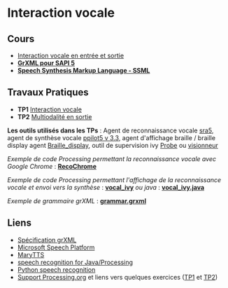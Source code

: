 # Interaction vocale

## Cours
* [Interaction vocale en entrée et sortie](https://github.com/truillet/ups/blob/master/m2ihm/Cours/I_V(IO)_Master_2_8.pdf)
* **[GrXML pour SAPI 5](https://github.com/truillet/upssitech/blob/master/SRI/3A/IHM/TP/GrXML.pdf)**
* **[Speech Synthesis Markup Language - SSML](https://www.w3.org/TR/speech-synthesis11)**


## Travaux Pratiques
* **TP1** [Interaction vocale](https://github.com/truillet/ups/blob/master/m2ihm/TP/TP1_interaction_vocale.pdf)
* **TP2** [Multiodalité en sortie](https://github.com/truillet/ups/blob/master/m2ihm/TP/TP2_multimodalite_sortie.pdf)

**Les outils utilisés dans les TPs** : Agent de reconnaissance vocale [sra5](https://github.com/truillet/upssitech/blob/master/SRI/3A/IHM/TP/Code/sra5.zip), agent de synthèse vocale [ppilot5 v 3.3](https://github.com/truillet/ivy/blob/master/agents/ppilot5_3.3.zip), agent d'affichage braille / braille display agent [Braille_display](https://github.com/truillet/upssitech/blob/master/SRI/3A/IHM/TP/Code/Braille_display.zip), outil de supervision ivy [Probe](https://github.com/truillet/ivy/blob/master/code/Probe.zip) ou [visionneur](https://github.com/truillet/upssitech/blob/master/SRI/3A/IHM/TP/Outils/visionneur_1_2.zip)
 
_Exemple de code Processing permettant la reconnaissance vocale avec Google Chrome_ : **[RecoChrome](https://github.com/truillet/international/blob/master/utt/code/RecoChrome.zip)**

_Exemple de code Processing permettant l'affichage de la reconnaissance vocale et envoi vers la synthèse_ : **[vocal_ivy](https://github.com/truillet/upssitech/blob/master/SRI/3A/IHM/TP/Code/vocal_ivy.zip)** _ou java_ : **[vocal_ivy.java](https://github.com/truillet/ups/blob/master/m2ihm/TP/vocal_ivy.java)**

_Exemple de grammaire grXML_ : **[grammar.grxml](https://github.com/truillet/ups/blob/master/m2ihm/TP/grammar.grxml)**

## Liens
* [Spécification grXML](https://www.w3.org/TR/speech-grammar)
* [Microsoft Speech Platform](https://docs.microsoft.com/en-us/previous-versions/office/developer/speech-technologies/hh361572(v%3doffice.14))
* [MaryTTS](http://mary.dfki.de)
* [speech recognition for Java/Processing](http://florianschulz.info/stt/)
* [Python speech recognition](https://pypi.org/project/SpeechRecognition/)
* [Support Processing.org](https://github.com/truillet/upssitech/blob/master/SRI/1A/Cours/C_processing.org_2.3.pdf) et liens vers quelques exercices ([TP1](https://github.com/truillet/upssitech/blob/master/SRI/1A/TP/TP1_processing.pdf) et [TP2](https://github.com/truillet/upssitech/blob/master/SRI/1A/TP/TP2_processing.pdf))


